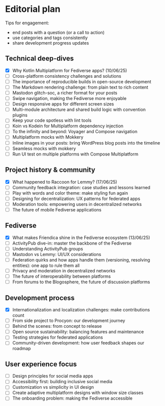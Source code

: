 # Editorial plan

Tips for engagement:
- end posts with a question (or a call to action)
- use categories and tags consistently
- share development progress updates

## Technical deep-dives

- [x] Why Kotlin Multiplatform for Fediverse apps? (10/06/25)
- [ ] Cross-platform consistency challenges and solutions
- [ ] The importance of reproducible builds in open-source development
- [ ] The Markdown rendering challenge: from plain text to rich content
- [ ] Mastodon glitch-soc, a richer format for your posts
- [ ] Swipe navigation, making the Fediverse more enjoyable
- [ ] Design responsive apps for different screen sizes
- [ ] Multi-module architecture and shared build logic with convention plugins
- [ ] Keep your code spotless with lint tools
- [ ] Koin vs Kodein for Multiplatform dependency injection
- [ ] To the infinity and beyond: Voyager and Compose navigation
- [ ] Multiplatform mocks with Mokkery
- [ ] Inline images in your posts: bring WordPress blog posts into the timeline
- [ ] Seamless mocks with mokkery
- [ ] Run UI test on multiple platforms with Compose Multiplatform

## Project history & community

- [x] What happened to Raccoon for Lemmy? (17/06/25)
- [ ] Community feedback integration: case studies and lessons learned
- [ ] Play with words and color theme: make styling fun again
- [ ] Designing for decentralization: UX patterns for federated apps
- [ ] Moderation tools: empowering users in decentralized networks
- [ ] The future of mobile Fediverse applications

## Fediverse

- [x] What makes Friendica shine in the Fediverse ecosystem (13/06/25)
- [ ] ActivityPub dive-in: master the backbone of the Fediverse
- [ ] Understanding ActivityPub groups
- [ ] Mastodon vs Lemmy: UI/UX considerations
- [ ] Federation quirks and how apps handle them (versioning, resolving entities): one app to rule them all
- [ ] Privacy and moderation in decentralized networks
- [ ] The future of interoperability between platforms
- [ ] From forums to the Blogosphere, the future of discussion platforms

## Development process

- [x] Internationalization and localization challenges: make contributions count
- [ ] From side project to Procyon: our development journey
- [ ] Behind the scenes: from concept to release
- [ ] Open source sustainability: balancing features and maintenance
- [ ] Testing strategies for federated applications
- [ ] Community-driven development: how user feedback shapes our roadmap

## User experience focus

- [ ] Design principles for social media apps
- [ ] Accessibility first: building inclusive social media
- [ ] Customization vs simplicity in UI design
- [ ] Create adaptive multiplatform designs with window size classes
- [ ] The onboarding problem: making the Fediverse accessible
